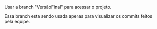 Usar a branch "VersãoFinal" para acessar o projeto.

Essa branch esta sendo usada apenas para visualizar os commits feitos pela equipe.
